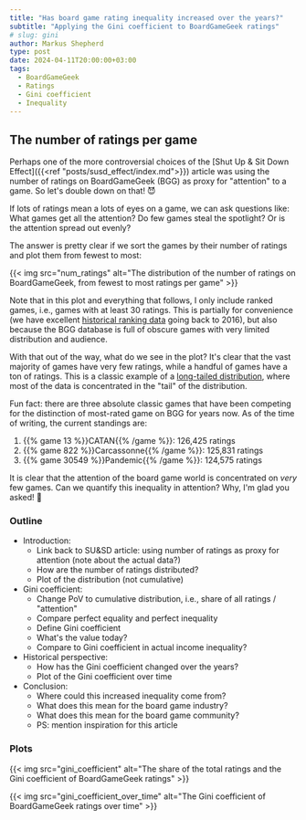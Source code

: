 ```yaml
---
title: "Has board game rating inequality increased over the years?"
subtitle: "Applying the Gini coefficient to BoardGameGeek ratings"
# slug: gini
author: Markus Shepherd
type: post
date: 2024-04-11T20:00:00+03:00
tags:
  - BoardGameGeek
  - Ratings
  - Gini coefficient
  - Inequality
---
```



## The number of ratings per game

Perhaps one of the more controversial choices of the [Shut Up & Sit Down Effect]({{<ref "posts/susd_effect/index.md">}}) article was using the number of ratings on BoardGameGeek (BGG) as proxy for "attention" to a game. So let's double down on that! 😈

If lots of ratings mean a lots of eyes on a game, we can ask questions like: What games get all the attention? Do few games steal the spotlight? Or is the attention spread out evenly?

The answer is pretty clear if we sort the games by their number of ratings and plot them from fewest to most:

{{< img src="num_ratings" alt="The distribution of the number of ratings on BoardGameGeek, from fewest to most ratings per game" >}}

Note that in this plot and everything that follows, I only include ranked games, i.e., games with at least 30 ratings. This is partially for convenience (we have excellent [historical ranking data](https://github.com/beefsack/bgg-ranking-historicals) going back to 2016), but also because the BGG database is full of obscure games with very limited distribution and audience.

With that out of the way, what do we see in the plot? It's clear that the vast majority of games have very few ratings, while a handful of games have a ton of ratings. This is a classic example of a [long-tailed distribution](https://en.wikipedia.org/wiki/Long_tail), where most of the data is concentrated in the "tail" of the distribution.

Fun fact: there are three absolute classic games that have been competing for the distinction of most-rated game on BGG for years now. As of the time of writing, the current standings are:

1. {{% game 13 %}}CATAN{{% /game %}}: 126,425 ratings
2. {{% game 822 %}}Carcassonne{{% /game %}}: 125,831 ratings
3. {{% game 30549 %}}Pandemic{{% /game %}}: 124,575 ratings

It is clear that the attention of the board game world is concentrated on *very* few games. Can we quantify this inequality in attention? Why, I'm glad you asked! 🧐


### Outline

- Introduction:
    - Link back to SU&SD article: using number of ratings as proxy for attention (note about the actual data?)
    - How are the number of ratings distributed?
    - Plot of the distribution (not cumulative)
- Gini coefficient:
    - Change PoV to cumulative distribution, i.e., share of all ratings / "attention"
    - Compare perfect equality and perfect inequality
    - Define Gini coefficient
    - What's the value today?
    - Compare to Gini coefficient in actual income inequality?
- Historical perspective:
    - How has the Gini coefficient changed over the years?
    - Plot of the Gini coefficient over time
- Conclusion:
    - Where could this increased inequality come from?
    - What does this mean for the board game industry?
    - What does this mean for the board game community?
    - PS: mention inspiration for this article


### Plots

{{< img src="gini_coefficient" alt="The share of the total ratings and the Gini coefficient of BoardGameGeek ratings" >}}

{{< img src="gini_coefficient_over_time" alt="The Gini coefficient of BoardGameGeek ratings over time" >}}
